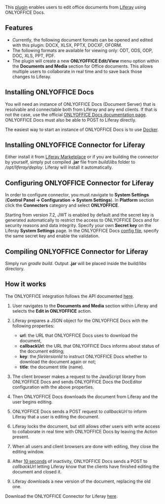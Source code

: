 This [plugin](https://github.com/ONLYOFFICE/onlyoffice-liferay) enables users to edit office documents from [Liferay](https://www.liferay.com/) using ONLYOFFICE Docs.

## Features

- Currently, the following document formats can be opened and edited with this plugin: DOCX, XLSX, PPTX, DOCXF, OFORM.
- The following formats are available for viewing only: ODT, ODS, ODP, DOC, XLS, PPT, PDF.
- The plugin will create a new **ONLYOFFICE Edit/View** menu option within the **Documents and Media** section for Office documents. This allows multiple users to collaborate in real time and to save back those changes to Liferay.

## Installing ONLYOFFICE Docs

You will need an instance of ONLYOFFICE Docs (Document Server) that is resolvable and connectable both from Liferay and any end clients. If that is not the case, use the official [ONLYOFFICE Docs documentation page](https://helpcenter.onlyoffice.com/server/linux/document/linux-installation.aspx). ONLYOFFICE Docs must also be able to POST to Liferay directly.

The easiest way to start an instance of ONLYOFFICE Docs is to use [Docker](https://github.com/onlyoffice/Docker-DocumentServer).

## Installing ONLYOFFICE Connector for Liferay

Either install it from [Liferay Marketplace](https://web.liferay.com/marketplace/-/mp/application/171169174) or if you are building the connector by yourself, simply put compiled **.jar** file from *build\libs* folder to */opt/liferay/deploy*. Liferay will install it automatically.

## Configuring ONLYOFFICE Connector for Liferay

In order to configure connector, you must navigate to **System Settings** (**Control Panel -> Configuration -> System Settings**). In **Platform** section click the **Connectors** category and select **ONLYOFFICE**.

Starting from version 7.2, JWT is enabled by default and the secret key is generated automatically to restrict the access to ONLYOFFICE Docs and for security reasons and data integrity. Specify your own **Secret key** on the Liferay **System Settings** page. In the ONLYOFFICE Docs [config file](../../../Additional%20API/Signature/index.md), specify the same secret key and enable the validation.

## Compiling ONLYOFFICE Connector for Liferay

Simply run *gradle build*. Output **.jar** will be placed inside the *build/libs* directory.

## How it works

The ONLYOFFICE integration follows the API documented [here](../../Basic%20concepts/index.md).

1. User navigates to the **Documents and Media** section within Liferay and selects the **Edit in ONLYOFFICE** action.

2. Liferay prepares a JSON object for the ONLYOFFICE Docs with the following properties:

   - **url**: the URL that ONLYOFFICE Docs uses to download the document,
   - **callbackUrl**: the URL that ONLYOFFICE Docs informs about status of the document editing;
   - **key**: the *fileVersionId* to instruct ONLYOFFICE Docs whether to download the document again or not;
   - **title**: the document title (name).

3. The client browser makes a request to the JavaScript library from ONLYOFFICE Docs and sends ONLYOFFICE Docs the DocEditor configuration with the above properties.

4. Then ONLYOFFICE Docs downloads the document from Liferay and the user begins editing.

5. ONLYOFFICE Docs sends a POST request to *callbackUrl* to inform Liferay that a user is editing the document.

6. Liferay locks the document, but still allows other users with write access to collaborate in real time with ONLYOFFICE Docs by leaving the Action present.

7. When all users and client browsers are done with editing, they close the editing window.

8. After [10 seconds](../../How%20It%20Works/Saving%20file/index.md#save-delay) of inactivity, ONLYOFFICE Docs sends a POST to *callbackUrl* letting Liferay know that the clients have finished editing the document and closed it.

9. Liferay downloads a new version of the document, replacing the old one.

Download the ONLYOFFICE Connector for Liferay [here](https://github.com/ONLYOFFICE/onlyoffice-liferay).
